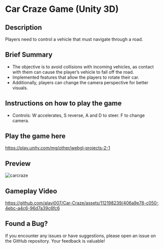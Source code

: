 # Car Craze Game (Unity 3D)

## Description

Players need to control a vehicle that must navigate through a road. 

## Brief Summary

- The objective is to avoid collisions with incoming vehicles, as contact with them can cause the player’s vehicle to fall off the road. 
- Implemented features that allow the players to rotate their car.
- Additionally, players can change the camera perspective for better visuals.

## Instructions on how to play the game

- Controls: W accelerates, S reverse, A and D to steer. F to change camera.

## Play the game here

https://play.unity.com/mg/other/webgl-projects-2-1

## Preview

![carcraze](https://github.com/alavi007/Car-Craze/assets/112198239/cae46b2d-2c50-4c69-b747-44153640b027)

## Gameplay Video

https://github.com/alavi007/Car-Craze/assets/112198239/406a9e78-c050-4ebc-a4c6-96d7a39c6fc6

## Found a Bug?

If you encounter any issues or have suggestions, please open an issue on the GitHub repository. Your feedback is valuable!
